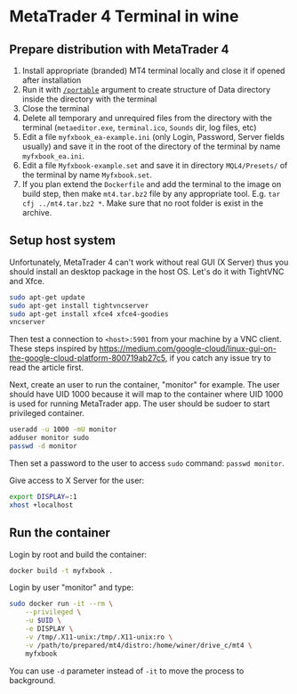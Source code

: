 # MetaTrader 4 Terminal in wine

## Prepare distribution with MetaTrader 4

1. Install appropriate (branded) MT4 terminal locally and close it if opened after installation
1. Run it with [`/portable`](https://www.metatrader4.com/en/trading-platform/help/userguide/start_comm) argument to create structure of Data directory inside the directory with the terminal
1. Close the terminal
1. Delete all temporary and unrequired files from the directory with the terminal (`metaeditor.exe`, `terminal.ico`, `Sounds` dir, log files, etc)
1. Edit a file `myfxbook_ea-example.ini` (only Login, Password, Server fields usually) and save it in the root of the directory of the terminal by name `myfxbook_ea.ini`.
1. Edit a file `Myfxbook-example.set` and save it in directory `MQL4/Presets/` of the terminal by name `Myfxbook.set`.
1. If you plan extend the `Dockerfile` and add the terminal to the image on build step, then make `mt4.tar.bz2` file by any appropriate tool. E.g. `tar cfj ../mt4.tar.bz2 *`. Make sure that no root folder is exist in the archive.

## Setup host system

Unfortunately, MetaTrader 4 can't work without real GUI (X Server) thus you should install an desktop package in the host OS. Let's do it with TightVNC and Xfce.

```bash
sudo apt-get update
sudo apt-get install tightvncserver
sudo apt-get install xfce4 xfce4-goodies
vncserver
```

Then test a connection to `<host>:5901` from your machine by a VNC client. These steps inspired by https://medium.com/google-cloud/linux-gui-on-the-google-cloud-platform-800719ab27c5, if you catch any issue try to read the article first.

Next, create an user to run the container, "monitor" for example. The user should have UID 1000 because it will map to the container where UID 1000 is used for running MetaTrader app. The user should be sudoer to start privileged container.

```bash
useradd -u 1000 -mU monitor
adduser monitor sudo
passwd -d monitor
```

Then set a password to the user to access `sudo` command: `passwd monitor`.

Give access to X Server for the user:
```bash
export DISPLAY=:1
xhost +localhost
```

## Run the container

Login by root and build the container:

```bash
docker build -t myfxbook .
```

Login by user "monitor" and type:

```bash
sudo docker run -it --rm \
    --privileged \
    -u $UID \
    -e DISPLAY \
    -v /tmp/.X11-unix:/tmp/.X11-unix:ro \
    -v /path/to/prepared/mt4/distro:/home/winer/drive_c/mt4 \
    myfxbook
```

You can use `-d` parameter instead of `-it` to move the process to background.
